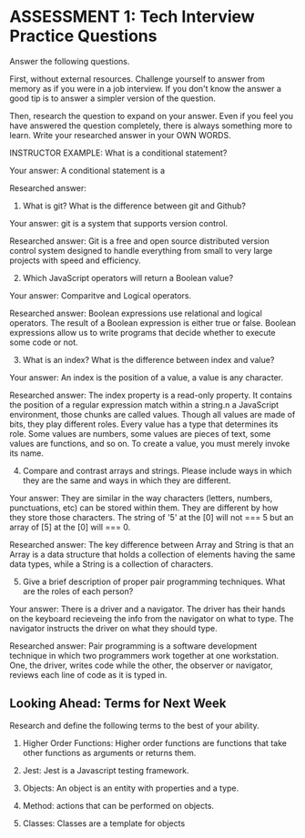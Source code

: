 # ASSESSMENT 1: Tech Interview Practice Questions

Answer the following questions.

First, without external resources. Challenge yourself to answer from memory as if you were in a job interview. If you don't know the answer a good tip is to answer a simpler version of the question.

Then, research the question to expand on your answer. Even if you feel you have answered the question completely, there is always something more to learn. Write your researched answer in your OWN WORDS.

INSTRUCTOR EXAMPLE: What is a conditional statement?

Your answer:
A conditional statement is a 

Researched answer:

1. What is git? What is the difference between git and Github?

Your answer:
git is a system that supports version control.

Researched answer:
Git is a free and open source distributed version control system designed to handle everything from small to very large projects with speed and efficiency.

2. Which JavaScript operators will return a Boolean value?

Your answer:
Comparitve  and Logical operators.

Researched answer:
Boolean expressions use relational and logical operators. The result of a Boolean expression is either true or false. Boolean expressions allow us to write programs that decide whether to execute some code or not.

3. What is an index? What is the difference between index and value?

Your answer:
An index is the position of a value, a value is any character.

Researched answer:
The index property is a read-only property. It contains the position of a regular expression match within a string.n a JavaScript environment, those chunks are called values. Though all values are made of bits, they play different roles. Every value has a type that determines its role. Some values are numbers, some values are pieces of text, some values are functions, and so on. To create a value, you must merely invoke its name.

4. Compare and contrast arrays and strings. Please include ways in which they are the same and ways in which they are different.

Your answer:
They are similar in the way characters (letters, numbers, punctuations, etc) can be stored within them. They are different by how they store those characters. The string of '5' at the [0] will not === 5 but an array of [5] at the [0] will === 0.

Researched answer:
The key difference between Array and String is that an Array is a data structure that holds a collection of elements having the same data types, while a String is a collection of characters.

5. Give a brief description of proper pair programming techniques. What are the roles of each person?

Your answer:
There is a driver and a navigator. The driver has their hands on the keyboard recieveing the info from the navigator on what to type. The navigator instructs the driver on what they should type.

Researched answer:
Pair programming is a software development technique in which two programmers work together at one workstation. One, the driver, writes code while the other, the observer or navigator, reviews each line of code as it is typed in.

## Looking Ahead: Terms for Next Week

Research and define the following terms to the best of your ability.

1. Higher Order Functions:
Higher order functions are functions that take other functions as arguments or returns them.

2. Jest:
Jest is a Javascript testing framework.

3. Objects:
An object is an entity with properties and a type.

4. Method:
actions that can be performed on objects.

5. Classes:
Classes are a template for objects